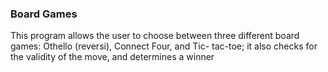### Board Games
This program allows the user to choose between three different board games: Othello (reversi), Connect Four, and Tic- tac-toe; it also checks for the validity of the move, and determines a winner